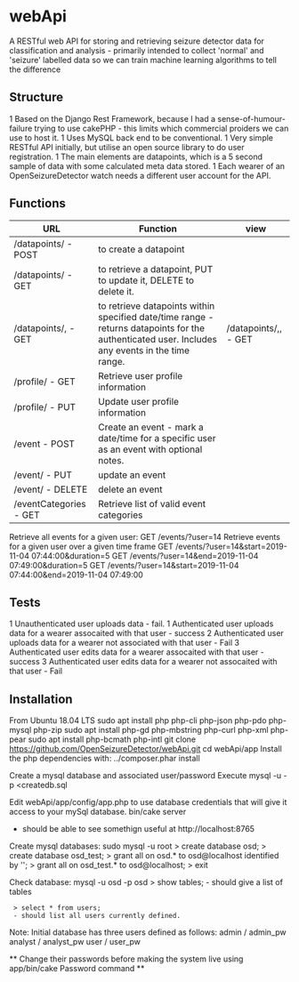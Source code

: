 # webApi
A RESTful web API for storing and retrieving seizure detector data for classification and analysis - primarily intended to collect 'normal' and 'seizure' labelled data so we can train machine learning algorithms to tell the difference

## Structure
 1 Based on the Django Rest Framework, because I had a sense-of-humour-failure trying to use cakePHP - this limits which commercial proiders we can use to
 host it.
 1 Uses MySQL back end to be conventional.
 1 Very simple RESTful API initially, but utilise an open source library
 to do user registration.
 1 The main elements are datapoints, which is a 5 second sample of data with some calculated meta data stored.
 1 Each wearer of an OpenSeizureDetector watch needs a different user account
 for the API.

## Functions
| URL                                             | Function                                                                                                 | view                                                                                                                                                                                                     |
| ---                                             | --------                                                                                                 | -                                                                                                                                                                                                        |
| /datapoints/ - POST                             | to create a datapoint                                                         |                                                    |
| /datapoints/<id> - GET                          | to retrieve a datapoint, PUT to update it, DELETE to delete it.                                         
| /datapoints/<startDateTime>,<endDateTime> - GET | to retrieve datapoints within specified date/time range - returns datapoints for the authenticated user.  Includes any events in the time range. | /datapoints/<userId>,<startDateTime>,<endDateTime> - GET | to retrieve datapoints within specified date/time range - for the specified user - must be autenticated as an admin or analyst user to do this. | |
| /profile/<userId> - GET | Retrieve user profile information |
| /profile/<userId> - PUT | Update user profile information |
| /event - POST | Create an event - mark a date/time for a specific user as an event with optional notes. |
| /event/<id> - PUT | update an event |
| /event/<id> - DELETE | delete an event
| /eventCategories - GET | Retrieve list of valid event categories |

Retrieve all events for a given user:
GET /events/?user=14
Retrieve events for a given user over a given time frame
GET /events/?user=14&start=2019-11-04 07:44:00&duration=5
GET /events/?user=14&end=2019-11-04 07:49:00&duration=5
GET /events/?user=14&start=2019-11-04 07:44:00&end=2019-11-04 07:49:00
  
## Tests
  1 Unauthenticated user uploads data - fail.
  1 Authenticated user uploads data for a wearer assocaited with that user - success
  2 Authenticated user uploads data for a wearer not associated with that user - Fail
  3 Authenticated user edits data for a wearer assocaited with that user - success
  3 Authenticated user edits data for a wearer not assocaited with that user - Fail


## Installation
From Ubuntu 18.04 LTS
sudo apt install php php-cli php-json php-pdo php-mysql php-zip 
sudo apt install php-gd php-mbstring php-curl php-xml php-pear 
sudo apt install php-bcmath php-intl
git clone https://github.com/OpenSeizureDetector/webApi.git
cd webApi/app
Install the php dependencies with:
../composer.phar install

Create a mysql database and associated user/password
Execute mysql -u <user name> -p <database name> <createdb.sql

Edit webApi/app/config/app.php to use database credentials that will give
it access to your mySql database.
bin/cake server
 - should be able to see somethign useful at http://localhost:8765
 
 
 Create mysql databases:
 sudo mysql -u root
    > create database osd;
	> create database osd_test;
	> grant all on osd.* to osd@localhost identified by '<insert password>';
	> grant all on osd_test.* to osd@localhost;
	> exit
	
 Check database:
 mysql -u osd -p osd
 <type password when prompted>
	 > show tables;
	 - should give a list of tables
	 
	 > select * from users;
	 - should list all users currently defined.



Note:  Initial database has three users defined as follows:
admin / admin_pw
analyst / analyst_pw
user / user_pw

** Change their passwords before making the system live using app/bin/cake Password command **
